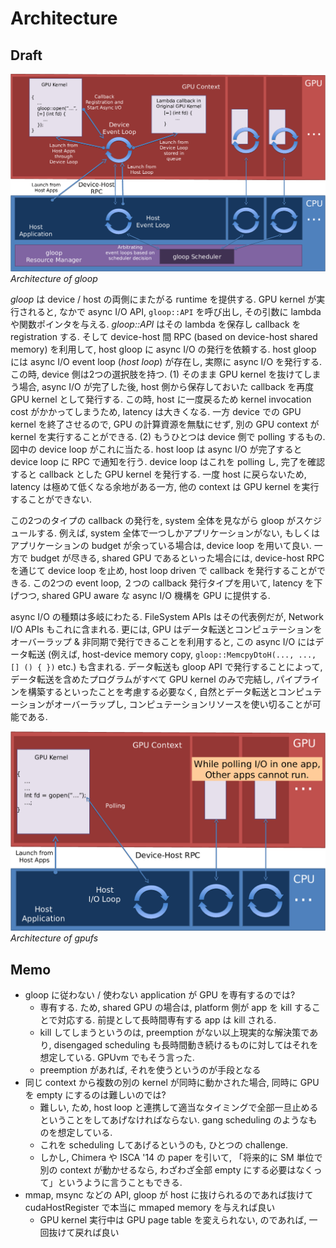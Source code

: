 # Architecture

## Draft

![gloop](fig/multiple.png?raw=true)
*Architecture of gloop*

_gloop_ は device / host の両側にまたがる runtime を提供する.
GPU kernel が実行されると, なかで async I/O API, `gloop::API` を呼び出し, その引数に lambda や関数ポインタを与える.
_gloop::API_ はその lambda を保存し callback を registration する.
そして device-host 間 RPC (based on device-host shared memory) を利用して, host gloop に async I/O の発行を依頼する.
host gloop には async I/O event loop (_host loop_) が存在し, 実際に async I/O を発行する.
この時, device 側は2つの選択肢を持つ. (1) そのまま GPU kernel を抜けてしまう場合, async I/O が完了した後,
host 側から保存しておいた callback を再度 GPU kernel として発行する. この時, host に一度戻るため kernel invocation cost がかかってしまうため,
latency は大きくなる. 一方 device での GPU kernel を終了させるので, GPU の計算資源を無駄にせず, 別の GPU context が kernel を実行することができる.
(2) もうひとつは device 側で polling するもの. 図中の device loop がこれに当たる. host loop は async I/O が完了すると device loop に RPC で通知を行う.
device loop はこれを polling し, 完了を確認すると callback とした GPU kernel を発行する.
一度 host に戻らないため, latency は極めて低くなる余地がある一方, 他の context は GPU kernel を実行することができない.

この2つのタイプの callback の発行を, system 全体を見ながら gloop がスケジュールする. 例えば, system 全体で一つしかアプリケーションがない,
もしくはアプリケーションの budget が余っている場合は, device loop を用いて良い. 一方で budget が尽きる, shared GPU であるといった場合には,
device-host RPC を通じて device loop を止め, host loop driven で callback を発行することができる.
この2つの event loop, ２つの callback 発行タイプを用いて, latency を下げつつ, shared GPU aware な async I/O 機構を GPU に提供する.

async I/O の種類は多岐にわたる. FileSystem APIs はその代表例だが, Network I/O APIs もこれに含まれる.
更には, GPU はデータ転送とコンピュテーションをオーバーラップ & 非同期で発行できることを利用すると,
この async I/O にはデータ転送 (例えば, host-device memory copy, `gloop::MemcpyDtoH(..., ..., [] () { })` etc.) も含まれる.
データ転送も gloop API で発行することによって, データ転送を含めたプログラムがすべて GPU kernel のみで完結し,
パイプラインを構築するといったことを考慮する必要なく, 自然とデータ転送とコンピュテーションがオーバーラップし,
コンピュテーションリソースを使い切ることが可能である.

![GPUfs](fig/gpufs.png?raw=true)
*Architecture of gpufs*

## Memo

+ gloop に従わない / 使わない application が GPU を専有するのでは?
    + 専有する. ため, shared GPU の場合は, platform 側が app を kill することで対応する. 前提として長時間専有する app は kill される.
    + kill してしまうというのは, preemption がない以上現実的な解決策であり, disengaged scheduling も長時間動き続けるものに対してはそれを想定している. GPUvm でもそう言った.
    + preemption があれば, それを使うというのが手段となる
+ 同じ context から複数の別の kernel が同時に動かされた場合, 同時に GPU を empty にするのは難しいのでは?
    + 難しい, ため, host loop と連携して適当なタイミングで全部一旦止めるということをしてあげなければならない. gang scheduling のようなものを想定している.
    + これを scheduling してあげるというのも, ひとつの challenge.
    + しかし, Chimera や ISCA '14 の paper を引いて, 「将来的に SM 単位で別の context が動かせるなら, わざわざ全部 empty にする必要はなくって」というように言うこともできる.
+ mmap, msync などの API, gloop が host に抜けられるのであれば抜けて cudaHostRegister で本当に mmaped memory を与えれば良い
    + GPU kernel 実行中は GPU page table を変えられない, のであれば, 一回抜けて戻れば良い
